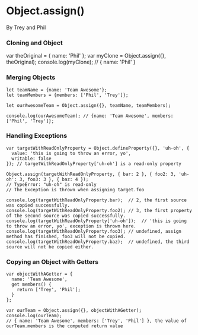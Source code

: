 # Object.assign()
By Trey and Phil

### Cloning and Object

var theOriginal = { name: 'Phil' };
var myClone = Object.assign({}, theOriginal);
console.log(myClone); // { name: 'Phil' }

### Merging Objects

```
let teamName = {name: 'Team Awesome'};
let teamMembers = {members: ['Phil', 'Trey']};

let ourAwesomeTeam = Object.assign({}, teamName, teamMembers);

console.log(ourAwesomeTeam); // {name: 'Team Awesome', members: ['Phil', 'Trey']};
```

### Handling Exceptions

```
var targetWithReadOnlyProperty = Object.defineProperty({}, 'uh-oh', {
  value: 'this is going to throw an error, yo',
  writable: false
}); // targetWithReadOnlyProperty['uh-oh'] is a read-only property

Object.assign(targetWithReadOnlyProperty, { bar: 2 }, { foo2: 3, 'uh-oh': 3, foo3: 3 }, { baz: 4 });
// TypeError: "uh-oh" is read-only
// The Exception is thrown when assigning target.foo

console.log(targetWithReadOnlyProperty.bar);  // 2, the first source was copied successfully.
console.log(targetWithReadOnlyProperty.foo2); // 3, the first property of the second source was copied successfully.
console.log(targetWithReadOnlyProperty['uh-oh']);  // 'this is going to throw an error, yo', exception is thrown here.
console.log(targetWithReadOnlyProperty.foo3); // undefined, assign method has finished, foo3 will not be copied.
console.log(targetWithReadOnlyProperty.baz);  // undefined, the third source will not be copied either.
```

### Copying an Object with Getters

```
var objectWithAGetter = {
  name: 'Team Awesome',
  get members() {
    return ['Trey', 'Phil'];
  }
};

var ourTeam = Object.assign({}, objectWithAGetter); 
console.log(ourTeam); 
// { name: 'Team Awesome', members: ['Trey', 'Phil'] }, the value of ourTeam.members is the computed return value
```
